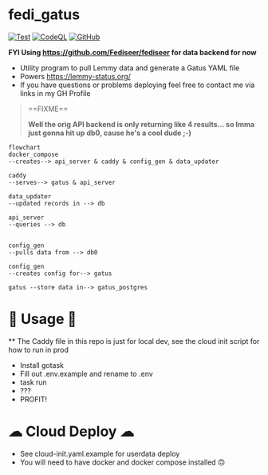 # fedi_gatus
[![Test](https://github.com/Jelloeater/fedi_gatus/actions/workflows/test.yml/badge.svg?branch=main)](https://github.com/Jelloeater/fedi_gatus/actions/workflows/test.yml)
[![CodeQL](https://github.com/Jelloeater/fedi_gatus/actions/workflows/codeql.yml/badge.svg?branch=main)](https://github.com/Jelloeater/fedi_gatus/actions/workflows/codeql.yml)
[![GitHub](https://img.shields.io/github/license/Jelloeater/fedi_gatus)](https://github.com/Jelloeater/fedi_gatus/blob/main/LICENSE)

**FYI Using https://github.com/Fediseer/fediseer for data backend for now**

- Utility program to pull Lemmy data and generate a Gatus YAML file
- Powers https://lemmy-status.org/
- If you have questions or problems deploying feel free to contact me via links in my GH Profile

> ==FIXME==
>
> **Well the orig API backend is only returning like 4 results... so Imma just gonna hit up db0, cause he's a cool dude ;-)**

```mermaid
flowchart
docker_compose
--creates--> api_server & caddy & config_gen & data_updater

caddy
--serves--> gatus & api_server

data_updater
--updated records in --> db

api_server
--queries --> db


config_gen
--pulls data from --> db0

config_gen
--creates config for--> gatus

gatus --store data in--> gatus_postgres
```

# 🦾 Usage 🦾
** The Caddy file in this repo is just for local dev, see the cloud init script for how to run in prod
- Install gotask
- Fill out .env.example and rename to .env
- task run
- ???
- PROFIT!

# ☁ Cloud Deploy ☁
- See cloud-init.yaml.example for userdata deploy
- You will need to have docker and docker compose installed 🙃
